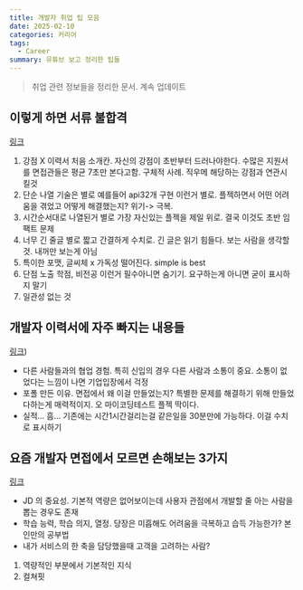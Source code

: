 ```yaml
---
title: 개발자 취업 팁 모음
date: 2025-02-10
categories: 커리어
tags:
  - Career
summary: 유튜브 보고 정리한 팁들
---
```


> 취업 관련 정보들을 정리한 문서. 계속 업데이트

## 이렇게 하면 서류 불합격

[링크](https://www.youtube.com/watch?v=HJNHySXDKmU&ab_channel=%EC%BD%94%EB%94%A9%EA%B5%AD%EC%88%98)

1. 강점 X 이력서
   처음 소개칸. 자신의 강점이 초반부터 드러나야한다. 수많은 지원서를 면접관들은 평균 7초만 본다고함. 구체적 사례. 직우메 해당하는 강점과 연관시킬것
2. 단순 나열 기술은 별로
   예를들어 api32개 구현 이런거 별로. 플젝하면서 어떤 어려움을 겪었고 어떻게 해결했는지? 위기-> 극복.
3. 시간순서대로 나열된거 별로
   가장 자신있는 플젝을 제일 위로. 결국 이것도 초반 임팩트 문제
4. 너무 긴 줄글 별로
   짧고 간결하게 수치로. 긴 글은 읽기 힘들다. 보는 사람을 생각할 것. 내꺼만 보는게 아님
5. 특이한 포맷, 글씨체 x
   가독성 떨어진다. simple is best
6. 단점 노출
   학점, 비전공 이런거 필수아니면 숨기기. 요구하는게 아니면 굳이 표시하지 말기
7. 일관성 없는 것

## 개발자 이력서에 자주 빠지는 내용들

[링크](https://www.youtube.com/watch?v=fz5g-8P3qRc&list=PL97nOgtbO-dSzzbOx3Gdz08Q5xXVDDGSl&index=2&ab_channel=NewLearning%EB%89%B4%EB%9F%AC%EB%8B%9D))

- 다른 사람들과의 협업 경험. 특히 신입의 경우 다른 사람과 소통이 중요. 소통이 없었다는 느낌이 나면 기업입장에서 걱정
- 포폴 만든 이유. 면접에서 왜 이걸 만들었는지? 특별한 문제를 해결하기 위해 만들었다하는게 매력적이지. 오 마이코딩테스트 플젝 딱이다.
- 실적... 흠... 기존에는 시간1시간걸리는걸 같은일을 30분만에 가능하다. 이걸 수치로 표시하기

## 요즘 개발자 면접에서 모르면 손해보는 3가지

[링크](https://www.youtube.com/watch?v=66hZFp3HBS8&list=PL97nOgtbO-dSzzbOx3Gdz08Q5xXVDDGSl&index=4&ab_channel=%EB%A9%94%ED%83%80%EC%BD%94%EB%93%9CM)

- JD 의 중요성. 기본적 역량은 없어보이는데 사용자 관점에서 개발할 줄 아는 사람을 뽑는 경우도 존재
- 학습 능력, 학습 의지, 열정. 당장은 미흡해도 어려움을 극복하고 습득 가능한가? 본인만의 공부법
- 내가 서비스의 한 축을 담당했을때 고객을 고려하는 사람?

1. 역량적인 부분에서 기본적인 지식
2. 컬쳐핏